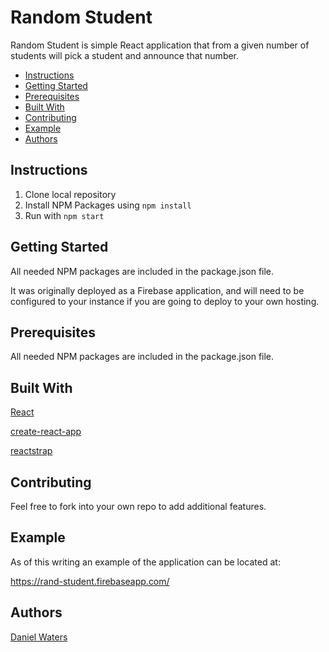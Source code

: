 # Random Student
Random Student is simple React application that from a given number of students will pick a student and announce that number.

* [Instructions](#instructions)
* [Getting Started](#getting-started)
* [Prerequisites](#prerequisites)
* [Built With](#built-with)
* [Contributing](#contributing)
* [Example](#example)
* [Authors](#authors)

## Instructions

1. Clone local repository
2. Install NPM Packages using ``` npm install ```
3. Run with ``` npm start ```

## Getting Started
All needed NPM packages are included in the package.json file. 

It was originally deployed as a Firebase application, and will need to be configured to your instance if you are going to deploy to your own hosting.

## Prerequisites
All needed NPM packages are included in the package.json file.

## Built With
[React](https://reactjs.org/)

[create-react-app](https://github.com/facebook/create-react-app)

[reactstrap](https://reactstrap.github.io/)

## Contributing
Feel free to fork into your own repo to add additional features.

## Example
As of this writing an example of the application can be located at:

https://rand-student.firebaseapp.com/

## Authors
[Daniel Waters](https://www.watersjournal.com)
